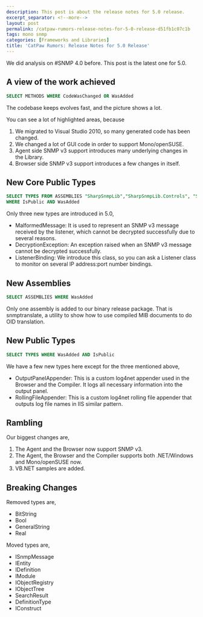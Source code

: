 ```yaml
---
description: This post is about the release notes for 5.0 release.
excerpt_separator: <!--more-->
layout: post
permalink: /catpaw-rumors-release-notes-for-5-0-release-d51fb1c07c1b
tags: mono snmp
categories: [Frameworks and Libraries]
title: 'CatPaw Rumors: Release Notes for 5.0 Release'
---
```

We did analysis on #SNMP 4.0 before. This post is the latest one for 5.0.
<!--more-->

## A view of the work achieved

``` sql
SELECT METHODS WHERE CodeWasChanged OR WasAdded
```

The codebase keeps evolves fast, and the picture shows a lot.

You can see a lot of highlighted areas, because

1. We migrated to Visual Studio 2010, so many generated code has been changed.
1. We changed a lot of GUI code in order to support Mono/openSUSE.
1. Agent side SNMP v3 support introduces many underlying changes in the Library.
1. Browser side SNMP v3 support introduces a few changes in itself.

## New Core Public Types

``` sql
SELECT TYPES FROM ASSEMBLIES "SharpSnmpLib","SharpSnmpLib.Controls", "SharpSnmpLib.Mib"
WHERE IsPublic AND WasAdded
```

Only three new types are introduced in 5.0,

* MalformedMessage: It is used to represent an SNMP v3 message received by the listener, which cannot be decrypted successfully due to several reasons.
* DecryptionException: An exception raised when an SNMP v3 message cannot be decrypted successfully.
* ListenerBinding: We introduce this class, so you can ask a Listener class to monitor on several IP address:port number bindings.

## New Assemblies

``` sql
SELECT ASSEMBLIES WHERE WasAdded
```

Only one assembly is added to our binary release package. That is snmptranslate, a utility to show how to use compiled MIB documents to do OID translation.

## New Public Types

``` sql
SELECT TYPES WHERE WasAdded AND IsPublic
```

We have a few new types here except for the three mentioned above,

* OutputPanelAppender: This is a custom log4net appender used in the Browser and the Compiler. It logs all necessary information into the output panel.
* RollingFileAppender: This is a custom log4net rolling file appender that outputs log file names in IIS similar pattern.

## Rambling

Our biggest changes are,

1. The Agent and the Browser now support SNMP v3.
1. The Agent, the Browser and the Compiler supports both .NET/Windows and Mono/openSUSE now.
1. VB.NET samples are added.

## Breaking Changes

Removed types are,

* BitString
* Bool
* GeneralString
* Real

Moved types are,

* ISnmpMessage
* IEntity
* IDefinition
* IModule
* IObjectRegistry
* IObjectTree
* SearchResult
* DefinitionType
* IConstruct
